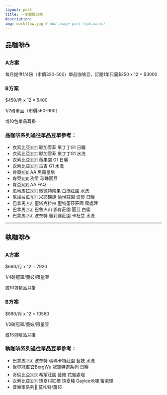 ```yaml
---
layout: post
title: 一年體驗方案
description: 
img: workflow.jpg # Add image post (optional)
---
```

## 品咖啡☕️

### A方案

每月提供1/4磅（市價320-500）單品咖啡豆，訂閱1年只需$250 x 12 = $3000


### B方案

$450/月 x 12 = 5400

1/2磅單品（市價560-​900）

或10包單品耳掛

### 品咖啡系列過往單品豆單參考：

- 衣索比亞🇪🇹 耶加雪菲 果丁丁G1 日曬
- 衣索比亞🇪🇹 耶加雪菲 果丁丁G1 水洗
- 衣索比亞🇪🇹 莓果園 G1 日曬
- 衣索比亞🇪🇹 古吉 G1 水洗
- 肯亞🇰🇪 AA 黑莓皇后
- 肯亞🇰🇪 冽里 珍珠圓豆
- 肯亞🇰🇪 AA FAQ
- 瓜地馬拉🇬🇹 微微特南果 白鴿莊園 水洗
- 尼加拉瓜🇳🇮 米耶瑞詡 愉悅莊園 波旁 日曬
- 巴拿馬🇵🇦 聖塔克拉拉 聖特蕾莎莊園 蜜處理
- 巴拿馬🇵🇦 巴魯火山 鄧肯莊園 圓豆 白蜜
- 巴拿馬🇵🇦 波奎特 蕾莉達莊園 卡杜艾 水洗

---

## 執咖啡☕️

### A方案

$660/月 x 12 = 7920

1/4磅冠軍/藝妓/限量豆

或10包精品耳掛

### B方案

$880/月 x 12 = 10560

1/2磅冠軍/藝妓/限量豆

或15包精品耳掛

### 執咖啡系列過往單品豆單參考：

- 巴拿馬🇵🇦 波奎特 瑪瑪卡特莊園 藝妓 水洗
- 世界冠軍🏆BergWu 冠軍特選系列 日曬
- 哥倫比亞🇨🇴 希望莊園 藝妓 花蜜處理
- 衣索比亞🇪🇹 瑰夏村紅標 瑰夏種 Gaylee地塊 蜜處理
- 音樂家系列🎵 莫札特/蕭邦